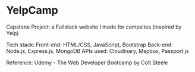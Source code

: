 # YelpCamp
Capstone Project: a Fullstack website I made for campsites (inspired by Yelp)

Tech stack:
Front-end: HTML/CSS, JavaScript, Bootstrap
Back-end: Node.js, Express.js, MongoDB
APIs used: Cloudinary, Mapbox, Passport.js

Reference: Udemy - The Web Developer Bootcamp by Colt Steele

